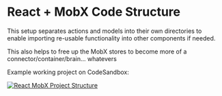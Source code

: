 # React + MobX Code Structure

This setup separates actions and models into their own directories to
enable importing re-usable functionality into other components if needed.

This also helps to free up the MobX stores to become more of a connector/container/brain... whatevers

Example working project on CodeSandbox:

[![React MobX Project Structure](https://codesandbox.io/static/img/play-codesandbox.svg)](https://codesandbox.io/s/zxz8vpyw3p)
